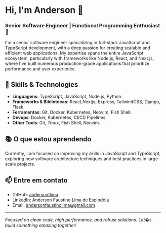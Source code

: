 # Hi, I'm Anderson 👋

### Senior Software Engineer | Functional Programming Enthusiast 🚀

I'm a senior software engineer specializing in full-stack
JavaScript and TypeScript development, with a deep passion for
creating scalable and efficient web applications. My expertise spans
the entire JavaScript ecosystem, particularly with frameworks like
Node.js, React, and Next.js, where I&apos;ve built numerous
production-grade applications that prioritize performance and user experience.

## 🚀 Skills & Technologies

- **Linguagens:** TypeScript, JavaScript, Node.js, Python.
- **Frameworks & Bibliotecas:** React,Nextjs, Express, TailwindCSS, Django, Flask.
- **Ferramentas:** Git, Docker, Kubernetes, Neovim, Fish Shell.
- **Devops**: Docker, Kubernetes, CI/CD Pipelines.
- **Other Tools**: Git, Tmux, Fish Shell, Neovim.

## 📚 O que estou aprendendo

Currently, I am focused on improving my skills in JavaScript and TypeScript, exploring new software architecture techniques and best practices in large-scale projects.

## 📫 Entre em contato

- GitHub: [andersonflima](https://github.com/andersonflima)
- LinkedIn: [Anderson Faustino Lima de Espindola](https://www.linkedin.com/in/anderson-faustino-/)
- Email: <andersonfaustinolima@gmail.com>

---

_Focused on clean code, high performance, and robust solutions. Let�s build something amazing together!_
